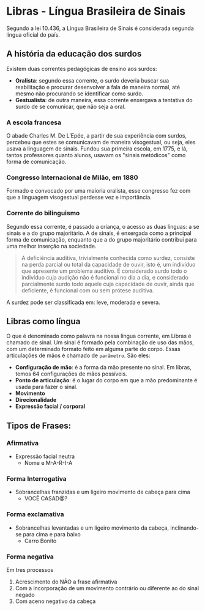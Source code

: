# Libras - Língua Brasileira de Sinais

Segundo a lei 10.436, a Língua Brasileira de Sinais é considerada segunda língua oficial do país.

## A história da educação dos surdos

Existem duas correntes pedagógicas de ensino aos surdos:

* **Oralista**: segundo essa corrente, o surdo deveria buscar sua reabilitação e procurar desenvolver a fala de maneira normal, até mesmo não procurando se identificar como surdo.
* **Gestualista**: de outra maneira, essa corrente enxergava a tentativa do surdo de se comunicar, que não seja a oral. 

### A escola francesa

O abade Charles M. De L’Epée, a partir de sua experiência com surdos, percebeu que estes se comunicavam de maneira visogestual, ou seja, eles usava a linguagem de sinais. Fundou sua primeira escola, em 1775, e lá, tantos professores quanto alunos, usavam os "sinais metódicos" como forma de comunicação.

### Congresso Internacional de Milão, em 1880

Formado e convocado por uma maioria oralista, esse congresso fez com que a linguagem visogestual perdesse vez e importância.

### Corrente do bilinguismo

Segundo essa corrente, é passado a criança, o acesso as duas linguas: a se sinais e a do grupo majoritário. A de sinais, é enxergada como a principal forma de comunicação, enquanto que a do grupo majoritário contribui para uma melhor inserção na sociedade.

> A deficiência auditiva, trivialmente conhecida como surdez, consiste na perda parcial ou total da capacidade de ouvir, isto é, um indivíduo que apresente um problema auditivo. É considerado surdo todo o indivíduo cuja audição não é funcional no dia a dia, e considerado parcialmente surdo todo aquele cuja capacidade de ouvir, ainda que deficiente, é funcional com ou sem prótese auditiva.

 A surdez pode ser classificada em: leve, moderada e severa.

## Libras como língua

O que é denominado como palavra na nossa língua corrente, em Libras é chamado de sinal. Um sinal é formado pela combinação de uso das mãos, com um determinado formato feito em alguma parte do corpo. Essas articulações de mãos é chamado de `parâmetro`. São eles:

* **Configuração de mão**: é a forma da mão presente no sinal. Em libras, temos 64 configurações de mãos possíveis.
* **Ponto de articulação**: é o lugar do corpo em que a mão predominante é usada para fazer o sinal.
* **Movimento**
* **Direcionalidade**
* **Expressão facial / corporal**

## Tipos de Frases:

### Afirmativa

* Expressão facial neutra
  * Nome e M-A-R-I-A

### Forma Interrogativa

* Sobrancelhas franzidas e um ligeiro movimento de cabeça para cima
  * VOCÊ CASAD@?

### Forma exclamativa

* Sobrancelhas levantadas e um ligeiro movimento da cabeça, inclinando-se para cima e para baixo
  * Carro Bonito

### Forma negativa

Em tres processos

1. Acrescimento do NÃO a frase afirmativa
2. Com a incorporação de um movimento contrário ou diferente ao do sinal negado
3. Com aceno negativo da cabeça

